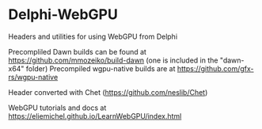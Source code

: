 # Delphi-WebGPU

Headers and utilities for using WebGPU from Delphi

Precompliled Dawn builds can be found at https://github.com/mmozeiko/build-dawn
(one is included in the "dawn-x64" folder)
Precompiled wgpu-native builds are at https://github.com/gfx-rs/wgpu-native

Header converted with Chet (https://github.com/neslib/Chet)

WebGPU tutorials and docs at https://eliemichel.github.io/LearnWebGPU/index.html
